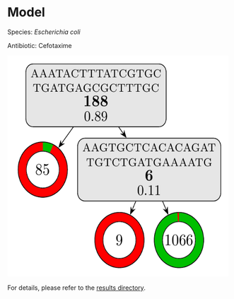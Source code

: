 
# Model

Species: *Escherichia coli*

Antibiotic: Cefotaxime

<a href="./model.pdf"><img src="./model.png" width=500 height=500 /></a>

For details, please refer to the [results directory](../../../../../results/cart_b/escherichia%20coli/cefotaxime/repeat_9/).

